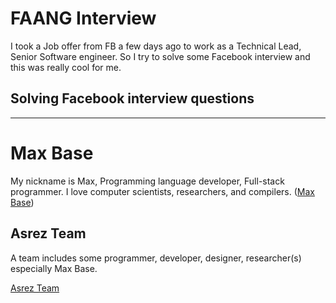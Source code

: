 # FAANG Interview

I took a Job offer from FB a few days ago to work as a Technical Lead, Senior Software engineer.
So I try to solve some Facebook interview and this was really cool for me.

## Solving Facebook interview questions

---------

# Max Base

My nickname is Max, Programming language developer, Full-stack programmer. I love computer scientists, researchers, and compilers. ([Max Base](https://maxbase.org/))

## Asrez Team

A team includes some programmer, developer, designer, researcher(s) especially Max Base.

[Asrez Team](https://www.asrez.com/)

